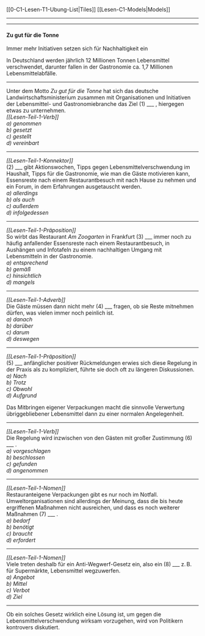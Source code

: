 [[0-C1-Lesen-T1-Ubung-List|Tiles]]
[[Lesen-C1-Models|Models]]

---
---
#### Zu gut für die Tonne  

Immer mehr Initiativen setzen sich für Nachhaltigkeit ein

In Deutschland werden jährlich 12 Millionen Tonnen Lebensmittel verschwendet, darunter fallen in der Gastronomie ca. 1,7 Millionen Lebensmittelabfälle.  

---

Unter dem Motto *Zu gut für die Tonne* hat sich das deutsche Landwirtschaftsministerium zusammen mit Organisationen und Initiativen der Lebensmittel- und Gastronomiebranche das Ziel (1) ___ , hiergegen etwas zu unternehmen.  
*[[Lesen-Teil-1-Verb]]*  
	*a) genommen*  
	*b) gesetzt*  
	*c) gestellt*  
	*d) vereinbart*

---

*[[Lesen-Teil-1-Konnektor]]*  
(2) ___ gibt Aktionswochen, Tipps gegen Lebensmittelverschwendung im Haushalt, Tipps für die Gastronomie, wie man die Gäste motivieren kann, Essensreste nach einem Restaurantbesuch mit nach Hause zu nehmen und ein Forum, in dem Erfahrungen ausgetauscht werden.  
	*a) allerdings*  
	*b) als auch*  
	*c) außerdem*  
	*d) infolgedessen*

---

*[[Lesen-Teil-1-Präposition]]*  
So wirbt das Restaurant *Am Zoogarten* in Frankfurt (3) ___ immer noch zu häufig anfallender Essensreste nach einem Restaurantbesuch, in Aushängen und Infotafeln zu einem nachhaltigen Umgang mit Lebensmitteln in der Gastronomie.  
	*a) entsprechend*  
	*b) gemäß*  
	*c) hinsichtlich*  
	*d) mangels*

---

*[[Lesen-Teil-1-Adverb]]*  
Die Gäste müssen dann nicht mehr (4) ___ fragen, ob sie Reste mitnehmen dürfen, was vielen immer noch peinlich ist.  
	*a) danach*  
	*b) darüber*  
	*c) darum*  
	*d) deswegen*

---

*[[Lesen-Teil-1-Präposition]]*  
(5) ___ anfänglicher positiver Rückmeldungen erwies sich diese Regelung in der Praxis als zu kompliziert, führte sie doch oft zu längeren Diskussionen.  
	*a) Nach*  
	*b) Trotz*  
	*c) Obwohl*  
	*d) Aufgrund*

Das Mitbringen eigener Verpackungen macht die sinnvolle Verwertung übriggebliebener Lebensmittel dann zu einer normalen Angelegenheit.

---

*[[Lesen-Teil-1-Verb]]*  
Die Regelung wird inzwischen von den Gästen mit großer Zustimmung (6) ___ .  
	*a) vorgeschlagen*  
	*b) beschlossen*  
	*c) gefunden*  
	*d) angenommen*

---

*[[Lesen-Teil-1-Nomen]]*  
Restaurant­eigene Verpackungen gibt es nur noch im Notfall.  
Umweltorganisationen sind allerdings der Meinung, dass die bis heute ergriffenen Maßnahmen nicht ausreichen, und dass es noch weiterer Maßnahmen (7) ___ .  
	*a) bedarf*  
	*b) benötigt*  
	*c) braucht*  
	*d) erfordert*

---

*[[Lesen-Teil-1-Nomen]]*  
Viele treten deshalb für ein Anti-Wegwerf-Gesetz ein, also ein (8) ___ z. B. für Supermärkte, Lebensmittel wegzuwerfen.  
	*a) Angebot*  
	*b) Mittel*  
	*c) Verbot*  
	*d) Ziel*

---

Ob ein solches Gesetz wirklich eine Lösung ist, um gegen die Lebensmittelverschwendung wirksam vorzugehen, wird von Politikern kontrovers diskutiert.